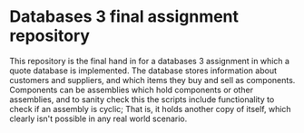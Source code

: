 # Databases 3 final assignment repository

This repository is the final hand in for a databases 3 assignment in which a quote database is implemented.
The database stores information about customers and suppliers, and which items they buy and sell as components.
Components can be assemblies which hold components or other assemblies, and to sanity check this the scripts include functionality to check if an assembly is cyclic;
That is, it holds another copy of itself, which clearly isn't possible in any real world scenario.

